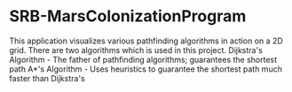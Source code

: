 # SRB-MarsColonizationProgram

This application visualizes various pathfinding algorithms in action on a 2D grid.
There are two algorithms which is used in this project.
Dijkstra's Algorithm   - The father of pathfinding algorithms; guarantees the shortest path
 A*'s Algorithm   -  Uses heuristics to guarantee the shortest path much faster than Dijkstra's
 
